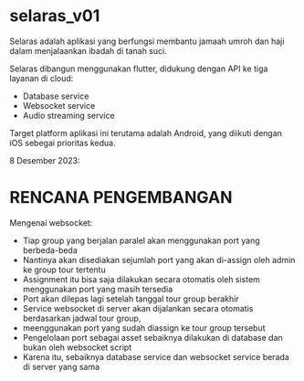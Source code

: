 # selaras_v01

Selaras adalah aplikasi yang berfungsi membantu jamaah umroh dan haji dalam menjalaankan ibadah di tanah suci.

Selaras dibangun menggunakan flutter, didukung dengan API ke tiga layanan di cloud:
- Database service
- Websocket service
- Audio streaming service

Target platform aplikasi ini terutama adalah Android, yang diikuti dengan iOS sebegai prioritas kedua.

8 Desember 2023:

RENCANA PENGEMBANGAN
====================================================================================================
Mengenai websocket:
- Tiap group yang berjalan paralel akan menggunakan port yang berbeda-beda
- Nantinya akan disediakan sejumlah port yang akan di-assign oleh admin ke group tour tertentu
- Assignment itu bisa saja dilakukan secara otomatis oleh sistem menggunakan port yang masih tersedia
- Port akan dilepas lagi setelah tanggal tour group berakhir
- Service websocket di server akan dijalankan secara otomatis berdasarkan jadwal tour group,
- meenggunakan port yang sudah diassign ke tour group tersebut
- Pengelolaan port sebagai asset sebaiknya dilakukan di database dan bukan oleh websocket script
- Karena itu, sebaiknya database service dan websocket service berada di server yang sama
